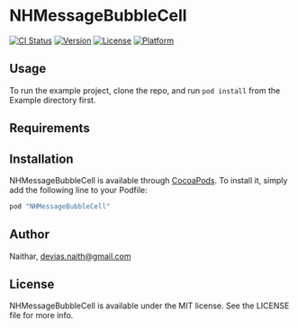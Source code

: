 # NHMessageBubbleCell

[![CI Status](http://img.shields.io/travis/Naithar/NHMessageBubbleCell.svg?style=flat)](https://travis-ci.org/Naithar/NHMessageBubbleCell)
[![Version](https://img.shields.io/cocoapods/v/NHMessageBubbleCell.svg?style=flat)](http://cocoapods.org/pods/NHMessageBubbleCell)
[![License](https://img.shields.io/cocoapods/l/NHMessageBubbleCell.svg?style=flat)](http://cocoapods.org/pods/NHMessageBubbleCell)
[![Platform](https://img.shields.io/cocoapods/p/NHMessageBubbleCell.svg?style=flat)](http://cocoapods.org/pods/NHMessageBubbleCell)

## Usage

To run the example project, clone the repo, and run `pod install` from the Example directory first.

## Requirements

## Installation

NHMessageBubbleCell is available through [CocoaPods](http://cocoapods.org). To install
it, simply add the following line to your Podfile:

```ruby
pod "NHMessageBubbleCell"
```

## Author

Naithar, devias.naith@gmail.com

## License

NHMessageBubbleCell is available under the MIT license. See the LICENSE file for more info.
